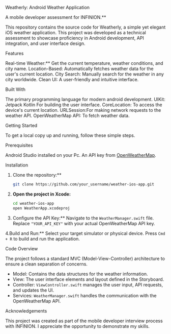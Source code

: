 Weatherly: Android Weather Application

A mobile developer assessment for INFINION.**

This repository contains the source code for Weatherly, a simple yet elegant iOS weather application. This project was developed as a technical assessment to showcase proficiency in Android development, API integration, and user interface design.

 Features

Real-time Weather:** Get the current temperature, weather conditions, and city name.
Location-Based: Automatically fetches weather data for the user's current location.
City Search: Manually search for the weather in any city worldwide.
Clean UI: A user-friendly and intuitive interface.

 Built With

The primary programming language for modern android development.
UIKit: Jetpack Kotlin For building the user interface.
CoreLocation: To access the device's current location.
URLSession:For making network requests to the weather API.
OpenWeatherMap API: To fetch weather data.

Getting Started

To get a local copy up and running, follow these simple steps.

Prerequisites

  Android Studio installed on your Pc.
  An API key from [OpenWeatherMap](https://openweathermap.org/api).

Installation

1.  Clone the repository:**
    ```sh
    git clone https://github.com/your_username/weather-ios-app.git
    ```
2.  **Open the project in Xcode:**
    ```sh
    cd weather-ios-app
    open WeatherApp.xcodeproj
    ```
3. Configure the API Key:**
   Navigate to the `WeatherManager.swift` file.
  Replace `"YOUR_API_KEY"` with your actual OpenWeatherMap API key.

4.Build and Run:**
    Select your target simulator or physical device.
   Press `Cmd + R` to build and run the application.

 Code Overview

The project follows a standard MVC (Model-View-Controller) architecture to ensure a clean separation of concerns.

*   Model: Contains the data structures for the weather information.
*   View: The user interface elements and layout defined in the Storyboard.
*   Controller: `ViewController.swift` manages the user input, API requests, and updates the UI.
*   Services: `WeatherManager.swift` handles the communication with the OpenWeatherMap API.

Acknowledgements

This project was created as part of the mobile developer interview process with INFINION. I appreciate the opportunity to demonstrate my skills.
